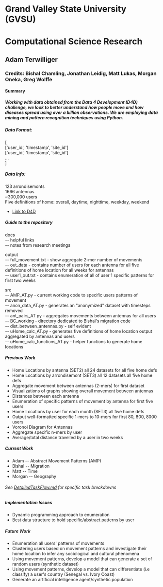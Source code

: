 # Grand Valley State University (GVSU)
# Computational Science Research
## Adam Terwilliger
### Credits: Bishal Chamling, Jonathan Leidig, Matt Lukas, Morgan Oneka, Greg Wolffe

#### Summary
##### Working with data obtained from the Data 4 Development (D4D) challenge, we look to better understand how people move and how diseases spread using over a billion observations. We are employing data mining and pattern recognition techniques using Python.   

##### Data Format:
[   
    ['user_id', 'timestamp', 'site_id']   
    ['user_id', 'timestamp', 'site_id']    
    ...     
]    

##### Data Info:
123 arrondisemonts  
1666 antennas  
~300,000 users  
Five definitions of home: overall, daytime, nighttime, weekday, weekend  

- [Link to D4D](http://www.d4d.orange.com/)

##### Guide to the repository
docs   
	 -- helpful links  
	 -- notes from research meetings  

output    
	   -- full_movement.txt - show aggregate 2-mer number of movements   
	   -- out_data - contains number of users for each antenna for all five definitions of home location for all weeks for antennas  
	   -- user1_out.txt - contains enumeration of all of user 1 specific patterns for first two weeks  
  

src    
	-- AMP_AT.py - current working code to specific users patterns of movement  
	-- anon_data_AT.py - generates an "anonymized" dataset with timesteps removed   
	-- ant_pairs_AT.py - aggregates movements between antennas for all users   
	-- BC_working - directory dedicated to Bishal's migration code   
	-- dist_between_antennas.py - self evident   
	-- uHome_calc_AT.py - generates five definitions of home location output aggregated by antennas and users  
	-- uHome_calc_functions_AT.py - helper functions to generate home locations    

##### Previous Work
* Home Locations by antenna (SET2) all 24 datasets for all five home defs
* Home Locations by arrondisemont (SET3) all 12 datasets all five home defs
* Aggregate movement between antennas (2-mers) for first dataset
* Visualizations of graphs showing overall movement between antennas
* Distances between each antenna
* Enumeration of specific patterns of movement by antenna for first five users
* Home Locations by user for each month (SET3) all five home defs
* Output well-formatted specific 1-mers to 10-mers for first 80, 800, 8000 users  
* Voronoi Diagram for Antennas
* Aggregate specific n-mers by user
* Average/total distance travelled by a user in two weeks

##### Current Work
* Adam -- Abstract Movement Patterns (AMP)
* Bishal -- Migration
* Matt -- Time
* Morgan -- Geography

###### See [DetailedTaskFlow.md](https://github.com/adamtwig/D4D/blob/master/docs/DetailedTaskOverview.md) for specific task breakdowns

##### Implementation Issues
* Dynamic programming approach to enumeration 
* Best data structure to hold specific/abstract patterns by user  

##### Future Work
* Enumeration all users' patterns of movements
* Clustering users based on movement patterns and investigate their home location to infer any sociological and cultural phenomena
* Using movement patterns, develop a model that can generate a set of random users (synthetic dataset)
* Using movement patterns, develop a model that can differentiate (i.e classify) a user's country (Senegal vs. Ivory Coast)
* Generate an artificial intelligence agent/synthetic population
